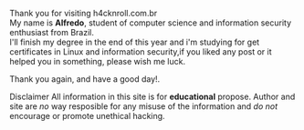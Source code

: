Thank you for visiting h4cknroll.com.br  
My name is __Alfredo__, student of computer science and information security enthusiast from Brazil.  
I'll finish my degree in the end of this year and i'm studying for get certificates in Linux and information security,if you liked any post or it helped you in something, please wish me luck.  

Thank you again, and have a good day!.  

Disclaimer
All information in this site is for __educational__ propose. Author and site are _no_ way resposible for any misuse of the information and _do not_ encourage or promote unethical hacking.
